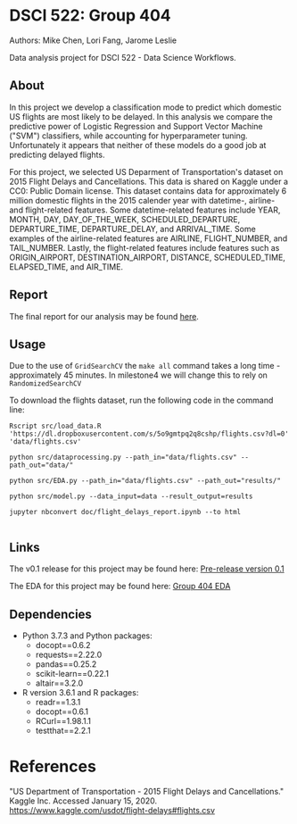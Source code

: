 # DSCI 522: Group 404

Authors: Mike Chen, Lori Fang, Jarome Leslie

Data analysis project for DSCI 522 - Data Science Workflows.

## About

In this project we develop a classification mode to predict which domestic US flights are most likely to be delayed. In this analysis we compare the predictive power of Logistic Regression and Support Vector Machine ("SVM") classifiers, while accounting for hyperparameter tuning. Unfortunately it appears that neither of these models do a good job at predicting delayed flights.

For this project, we selected US Deparment of Transportation's dataset on 2015 Flight Delays and Cancellations. This data is shared on Kaggle under a CC0: Public Domain license. This dataset contains data for approximately 6 million domestic flights in the 2015 calender year with datetime-, airline- and flight-related features. Some datetime-related features include YEAR, MONTH, DAY, DAY_OF_THE_WEEK, SCHEDULED_DEPARTURE, DEPARTURE_TIME, DEPARTURE_DELAY, and ARRIVAL_TIME. Some examples of the airline-related features are AIRLINE, FLIGHT_NUMBER, and TAIL_NUMBER. Lastly, the flight-related features include features such as ORIGIN_AIRPORT, DESTINATION_AIRPORT, DISTANCE, SCHEDULED_TIME, ELAPSED_TIME, and AIR_TIME.


## Report

The final report for our analysis may be found [here](https://ubc-mds.github.io/DSCI_522_Group_404/doc/flight_delays_report.html).

## Usage

Due to the use of `GridSearchCV` the `make all` command takes a long time - approximately 45 minutes. In milestone4 we will change this to rely on `RandomizedSearchCV`

To download the flights dataset, run the following code in the command line:

```
Rscript src/load_data.R 'https://dl.dropboxusercontent.com/s/5o9gmtpq2q8cshp/flights.csv?dl=0' 'data/flights.csv'

python src/dataprocessing.py --path_in="data/flights.csv" --path_out="data/"

python src/EDA.py --path_in="data/flights.csv" --path_out="results/"

python src/model.py --data_input=data --result_output=results

jupyter nbconvert doc/flight_delays_report.ipynb --to html


```

## Links

The v0.1 release for this project may be found here: [Pre-release version 0.1](https://github.com/UBC-MDS/DSCI_522_Group_404/releases/tag/0.1)

The EDA for this project may be found here: [Group 404 EDA](https://github.com/jsleslie/DSCI_522_Group_404/blob/3df0489caddf20d321e108be90ee03165937719f/src/Preliminary_EDA.ipynb)


## Dependencies
- Python 3.7.3 and Python packages:
  - docopt==0.6.2
  - requests==2.22.0
  - pandas==0.25.2
  - scikit-learn==0.22.1
  - altair==3.2.0
- R version 3.6.1 and R packages:
  - readr==1.3.1
  - docopt==0.6.1
  - RCurl==1.98.1.1
  - testthat==2.2.1


# References

"US Department of Transportation - 2015 Flight Delays and Cancellations." Kaggle Inc. Accessed January 15, 2020. https://www.kaggle.com/usdot/flight-delays#flights.csv
